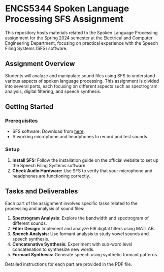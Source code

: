 # ENCS5344 Spoken Language Processing SFS Assignment

This repository hosts materials related to the Spoken Language Processing assignment for the Spring 2024 semester at the Electrical and Computer Engineering Department, focusing on practical experience with the Speech Filing Systems (SFS) software.

## Assignment Overview

Students will analyze and manipulate sound files using SFS to understand various aspects of spoken language processing. This assignment is divided into several parts, each focusing on different aspects such as spectrogram analysis, digital filtering, and speech synthesis.

## Getting Started

### Prerequisites

- SFS software: Download from [here](https://www.phon.ucl.ac.uk/resource/sfs/download.php).
- A working microphone and headphones to record and test sounds.

### Setup

1. **Install SFS:** Follow the installation guide on the official website to set up the Speech Filing Systems software.
2. **Check Audio Hardware:** Use SFS to verify that your microphone and headphones are functioning correctly.


## Tasks and Deliverables

Each part of the assignment involves specific tasks related to the processing and analysis of sound files:

1. **Spectrogram Analysis:** Explore the bandwidth and spectrogram of different sounds.
2. **Filter Design:** Implement and analyze FIR digital filters using MATLAB.
3. **Speech Analysis:** Use formant analysis to study vowel sounds and speech synthesis.
4. **Concatenative Synthesis:** Experiment with sub-word level concatenation to synthesize new words.
5. **Formant Synthesis:** Generate speech using synthetic formant patterns.

Detailed instructions for each part are provided in the PDF file.

